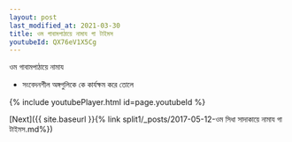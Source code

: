 ```yaml
---
layout: post
last_modified_at: 2021-03-30
title: ওম গাবামপাঠায়ে নামায গা টাইমস
youtubeId: QX76eV1X5Cg
---
```

 
 
 ওম গাবামপাঠায়ে নামায  
 
 -  সংবেদনশীল অঙ্গগুলিকে কে কার্যক্ষম করে তোলে 
 
  
 
  
 
 
 
 
 
 


{% include youtubePlayer.html id=page.youtubeId %}
 
[Next]({{ site.baseurl }}{% link  split1/_posts/2017-05-12-ওম সিধা সাদাকায়ে নামায গা টাইমস.md%})
 
